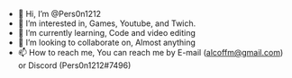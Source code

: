 - 👋 Hi, I’m @Pers0n1212
- 👀 I’m interested in, Games, Youtube, and Twich.
- 🌱 I’m currently learning, Code and video editing
- 💞️ I’m looking to collaborate on, Almost anything
- 📫 How to reach me, You can reach me by E-mail (alcoffm@gmail.com) or Discord (Pers0n1212#7496)

<!---
Pers0n1212 is a ✨ special ✨ repository because its `README.md` (this file) appears on your GitHub profile.
You can click the Preview link to take a look at your changes.
--->
